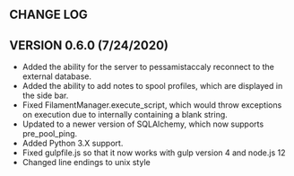 ## CHANGE LOG

## VERSION 0.6.0 (7/24/2020)

* Added the ability for the server to pessamistaccaly reconnect to the external database.
* Added the ability to add notes to spool profiles, which are displayed in the side bar.
* Fixed FilamentManager.execute_script, which would throw exceptions on execution due to internally containing a blank string.
* Updated to a newer version of SQLAlchemy, which now supports pre_pool_ping.
* Added Python 3.X support.
* Fixed gulpfile.js so that it now works with gulp version 4 and node.js 12
* Changed line endings to unix style
